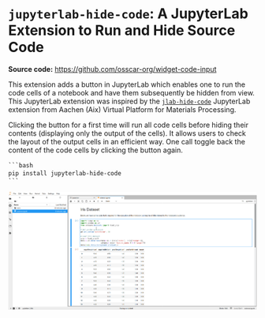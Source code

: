 # `jupyterlab-hide-code`: A JupyterLab Extension to Run and Hide Source Code

**Source code:** https://github.com/osscar-org/widget-code-input

This extension adds a button in JupyterLab which enables one to run the code cells of a notebook and have them subsequently be hidden from view.
This JupyterLab extension was inspired by the 
[`jlab-hide-code`](https://github.com/AixViPMaP/jlab-hide-code) JupyterLab
extension from Aachen (Aix) Virtual Platform for Materials Processing.

Clicking the button for a first time will run all code cells before hiding their contents (displaying only the output of the cells). It allows
users to check the layout of the output cells in an efficient way. One call toggle
back the content of the code cells by clicking the button again.

````{admonition} Installation
```bash
pip install jupyterlab-hide-code
```
````

![image hide code](./images/hide-input.gif)